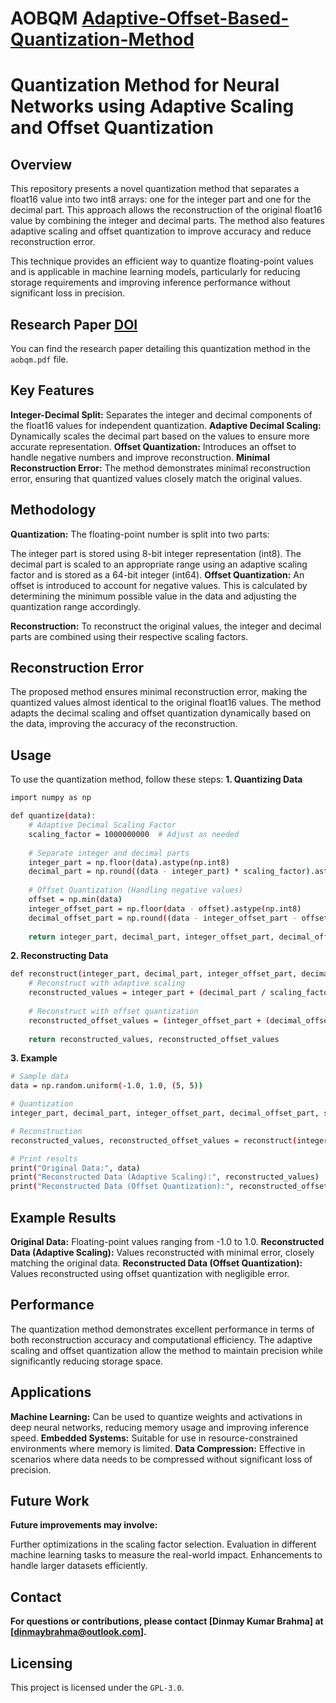 # AOBQM [Adaptive-Offset-Based-Quantization-Method](http://dx.doi.org/10.13140/RG.2.2.23988.46727/1)
# Quantization Method for Neural Networks using Adaptive Scaling and Offset Quantization
## Overview
This repository presents a novel quantization method that separates a float16 value into two int8 arrays: one for the integer part and one for the decimal part. This approach allows the reconstruction of the original float16 value by combining the integer and decimal parts. The method also features adaptive scaling and offset quantization to improve accuracy and reduce reconstruction error.

This technique provides an efficient way to quantize floating-point values and is applicable in machine learning models, particularly for reducing storage requirements and improving inference performance without significant loss in precision.

## Research Paper [DOI](http://dx.doi.org/10.13140/RG.2.2.23988.46727/1)
You can find the research paper detailing this quantization method in the ```aobqm.pdf``` file.

## Key Features
**Integer-Decimal Split:** Separates the integer and decimal components of the float16 values for independent quantization.
**Adaptive Decimal Scaling:** Dynamically scales the decimal part based on the values to ensure more accurate representation.
**Offset Quantization:** Introduces an offset to handle negative numbers and improve reconstruction.
**Minimal Reconstruction Error:** The method demonstrates minimal reconstruction error, ensuring that quantized values closely match the original values.
## Methodology
**Quantization:** The floating-point number is split into two parts:

The integer part is stored using 8-bit integer representation (int8).
The decimal part is scaled to an appropriate range using an adaptive scaling factor and is stored as a 64-bit integer (int64).
**Offset Quantization:** An offset is introduced to account for negative values. This is calculated by determining the minimum possible value in the data and adjusting the quantization range accordingly.

**Reconstruction:** To reconstruct the original values, the integer and decimal parts are combined using their respective scaling factors.

## Reconstruction Error
The proposed method ensures minimal reconstruction error, making the quantized values almost identical to the original float16 values. The method adapts the decimal scaling and offset quantization dynamically based on the data, improving the accuracy of the reconstruction.

## Usage
To use the quantization method, follow these steps:
**1. Quantizing Data**
```bash
import numpy as np

def quantize(data):
    # Adaptive Decimal Scaling Factor
    scaling_factor = 1000000000  # Adjust as needed
    
    # Separate integer and decimal parts
    integer_part = np.floor(data).astype(np.int8)
    decimal_part = np.round((data - integer_part) * scaling_factor).astype(np.int64)
    
    # Offset Quantization (Handling negative values)
    offset = np.min(data)
    integer_offset_part = np.floor(data - offset).astype(np.int8)
    decimal_offset_part = np.round((data - integer_offset_part - offset) * scaling_factor).astype(np.int64)
    
    return integer_part, decimal_part, integer_offset_part, decimal_offset_part, scaling_factor, offset

```
**2. Reconstructing Data**
```bash
def reconstruct(integer_part, decimal_part, integer_offset_part, decimal_offset_part, scaling_factor, offset):
    # Reconstruct with adaptive scaling
    reconstructed_values = integer_part + (decimal_part / scaling_factor)
    
    # Reconstruct with offset quantization
    reconstructed_offset_values = (integer_offset_part + (decimal_offset_part / scaling_factor)) + offset
    
    return reconstructed_values, reconstructed_offset_values
```
**3. Example**
```bash
# Sample data
data = np.random.uniform(-1.0, 1.0, (5, 5))

# Quantization
integer_part, decimal_part, integer_offset_part, decimal_offset_part, scaling_factor, offset = quantize(data)

# Reconstruction
reconstructed_values, reconstructed_offset_values = reconstruct(integer_part, decimal_part, integer_offset_part, decimal_offset_part, scaling_factor, offset)

# Print results
print("Original Data:", data)
print("Reconstructed Data (Adaptive Scaling):", reconstructed_values)
print("Reconstructed Data (Offset Quantization):", reconstructed_offset_values)
```
## Example Results
**Original Data:** Floating-point values ranging from -1.0 to 1.0.
**Reconstructed Data (Adaptive Scaling):** Values reconstructed with minimal error, closely matching the original data.
**Reconstructed Data (Offset Quantization):** Values reconstructed using offset quantization with negligible error.

## Performance
The quantization method demonstrates excellent performance in terms of both reconstruction accuracy and computational efficiency. The adaptive scaling and offset quantization allow the method to maintain precision while significantly reducing storage space.

## Applications
**Machine Learning:** Can be used to quantize weights and activations in deep neural networks, reducing memory usage and improving inference speed.
**Embedded Systems:** Suitable for use in resource-constrained environments where memory is limited.
**Data Compression:** Effective in scenarios where data needs to be compressed without significant loss of precision.
## Future Work
**Future improvements may involve:**

Further optimizations in the scaling factor selection.
Evaluation in different machine learning tasks to measure the real-world impact.
Enhancements to handle larger datasets efficiently.

## Contact
**For questions or contributions, please contact [Dinmay Kumar Brahma] at [dinmaybrahma@outlook.com].**

## Licensing
This project is licensed under the ```GPL-3.0```.
